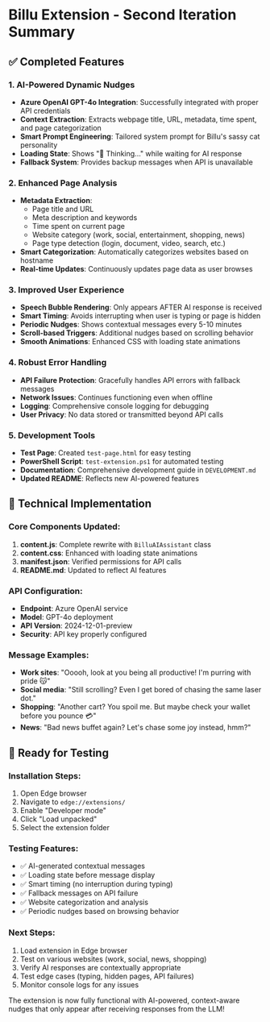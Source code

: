 # Billu Extension - Second Iteration Summary

## ✅ Completed Features

### 1. AI-Powered Dynamic Nudges
- **Azure OpenAI GPT-4o Integration**: Successfully integrated with proper API credentials
- **Context Extraction**: Extracts webpage title, URL, metadata, time spent, and page categorization
- **Smart Prompt Engineering**: Tailored system prompt for Billu's sassy cat personality
- **Loading State**: Shows "🐾 Thinking..." while waiting for AI response
- **Fallback System**: Provides backup messages when API is unavailable

### 2. Enhanced Page Analysis
- **Metadata Extraction**: 
  - Page title and URL
  - Meta description and keywords
  - Time spent on current page
  - Website category (work, social, entertainment, shopping, news)
  - Page type detection (login, document, video, search, etc.)
- **Smart Categorization**: Automatically categorizes websites based on hostname
- **Real-time Updates**: Continuously updates page data as user browses

### 3. Improved User Experience
- **Speech Bubble Rendering**: Only appears AFTER AI response is received
- **Smart Timing**: Avoids interrupting when user is typing or page is hidden
- **Periodic Nudges**: Shows contextual messages every 5-10 minutes
- **Scroll-based Triggers**: Additional nudges based on scrolling behavior
- **Smooth Animations**: Enhanced CSS with loading state animations

### 4. Robust Error Handling
- **API Failure Protection**: Gracefully handles API errors with fallback messages
- **Network Issues**: Continues functioning even when offline
- **Logging**: Comprehensive console logging for debugging
- **User Privacy**: No data stored or transmitted beyond API calls

### 5. Development Tools
- **Test Page**: Created `test-page.html` for easy testing
- **PowerShell Script**: `test-extension.ps1` for automated testing
- **Documentation**: Comprehensive development guide in `DEVELOPMENT.md`
- **Updated README**: Reflects new AI-powered features

## 🔧 Technical Implementation

### Core Components Updated:
1. **content.js**: Complete rewrite with `BilluAIAssistant` class
2. **content.css**: Enhanced with loading state animations
3. **manifest.json**: Verified permissions for API calls
4. **README.md**: Updated to reflect AI features

### API Configuration:
- **Endpoint**: Azure OpenAI service
- **Model**: GPT-4o deployment
- **API Version**: 2024-12-01-preview
- **Security**: API key properly configured

### Message Examples:
- **Work sites**: "Ooooh, look at you being all productive! I'm purring with pride 😽"
- **Social media**: "Still scrolling? Even I get bored of chasing the same laser dot."
- **Shopping**: "Another cart? You spoil me. But maybe check your wallet before you pounce 💳"
- **News**: "Bad news buffet again? Let's chase some joy instead, hmm?"

## 🚀 Ready for Testing

### Installation Steps:
1. Open Edge browser
2. Navigate to `edge://extensions/`
3. Enable "Developer mode"
4. Click "Load unpacked"
5. Select the extension folder

### Testing Features:
- ✅ AI-generated contextual messages
- ✅ Loading state before message display
- ✅ Smart timing (no interruption during typing)
- ✅ Fallback messages on API failure
- ✅ Website categorization and analysis
- ✅ Periodic nudges based on browsing behavior

### Next Steps:
1. Load extension in Edge browser
2. Test on various websites (work, social, news, shopping)
3. Verify AI responses are contextually appropriate
4. Test edge cases (typing, hidden pages, API failures)
5. Monitor console logs for any issues

The extension is now fully functional with AI-powered, context-aware nudges that only appear after receiving responses from the LLM!
